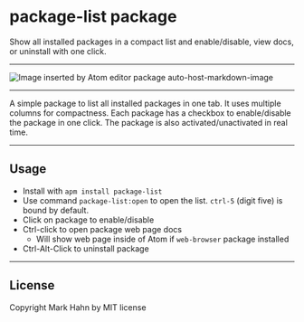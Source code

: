 # package-list package

Show all installed packages in a compact list and enable/disable, view docs, or uninstall with one click.

---

![Image inserted by Atom editor package auto-host-markdown-image](http://i.imgur.com/106hTFC.gif)

---

A simple package to list all installed packages in one tab. It uses multiple columns for compactness.  Each package has a checkbox to enable/disable the package in one click.  The package is also activated/unactivated in real time.

---

## Usage
  
- Install with `apm install package-list`
- Use command `package-list:open` to open the list. `ctrl-5` (digit five) is bound by default.
- Click on package to enable/disable
- Ctrl-click to open package web page docs
  - Will show web page inside of Atom if `web-browser` package installed
- Ctrl-Alt-Click to uninstall package
  
---

## License

Copyright Mark Hahn by MIT license
